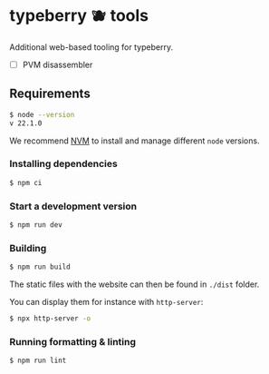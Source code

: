 # typeberry 🫐 tools

Additional web-based tooling for typeberry.

- [ ] PVM disassembler

## Requirements

```bash
$ node --version
v 22.1.0
```

We recommend [NVM](https://github.com/nvm-sh/nvm) to install and manage different
`node` versions.

### Installing dependencies

```bash
$ npm ci
```

### Start a development version

```bash
$ npm run dev
```

### Building

```bash
$ npm run build
```

The static files with the website can then be found in `./dist` folder.

You can display them for instance with `http-server`:

```bash
$ npx http-server -o
```

### Running formatting & linting

```bash
$ npm run lint
```
